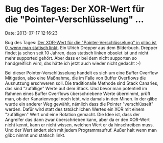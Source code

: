 Bug des Tages: Der XOR-Wert für die \"Pointer-Verschlüsselung\" \...
====================================================================

Date: 2013-07-17 12:16:23

Bug des Tages: [Der XOR-Wert für die \"Pointer-Verschlüsselung\" in
glibc ist 0, wenn man statisch
linkt](http://hmarco.org/bugs/CVE-2013-4788.html). Ein Ulrich Drepper
aus dem Bilderbuch. Drepper findet ja schon seit 10 Jahren, dass
statisch linken obsolet ist und nicht mehr supported gehört. Aber dass
er bei dem nicht supporten so handgreiflich wird, das hätte ich jetzt
auch wieder nicht gedacht :-)

Bei dieser Pointer-Verschlüsselung handelt es sich um eine Buffer
Overflow Mitigation, also eine Maßnahme, die im Falle von Buffer
Overflows die Ausnutzung erschweren soll. Die traditionalle Methode sind
Stack Canaries, das sind \"zufällige\" Werte auf dem Stack. Und bevor
man potentiell im Rahmen eines Buffer Overflows überschriebene Werte
übernimmt, prüft man, ob der Kanarienvogel noch lebt, wie damals in den
Minen. In der glibc wurde ein anderer Weg gewählt, nämlich dass die
Pointer \"verschlüsselt\" werden. Dafür wird statt des tatsächlichen
Wertes ein XOR mit einem \"zufälligen\" Wert und eine Rotation gemacht.
Die Idee ist, dass der Angreifer das dann zwar überschrieben kann, aber
da er den XOR-Wert nicht kennt, kann er nicht wissen, welchen Wert er da
hinschreiben muss. Und der Wert ändert sich mit jedem Programmaufruf.
Außer halt wenn man glibc nimmt und statisch linkt.
